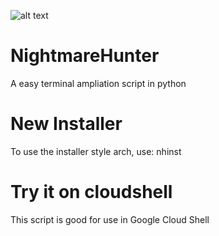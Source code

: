 ![alt text](https://user-images.githubusercontent.com/78761999/137812788-c03b6f9c-0416-42e6-9fc6-593522dddf4a.png)
# NightmareHunter
A easy terminal ampliation script in python
# New Installer
To use the installer style arch, use: nhinst
# Try it on cloudshell
This script is good for use in Google Cloud Shell
